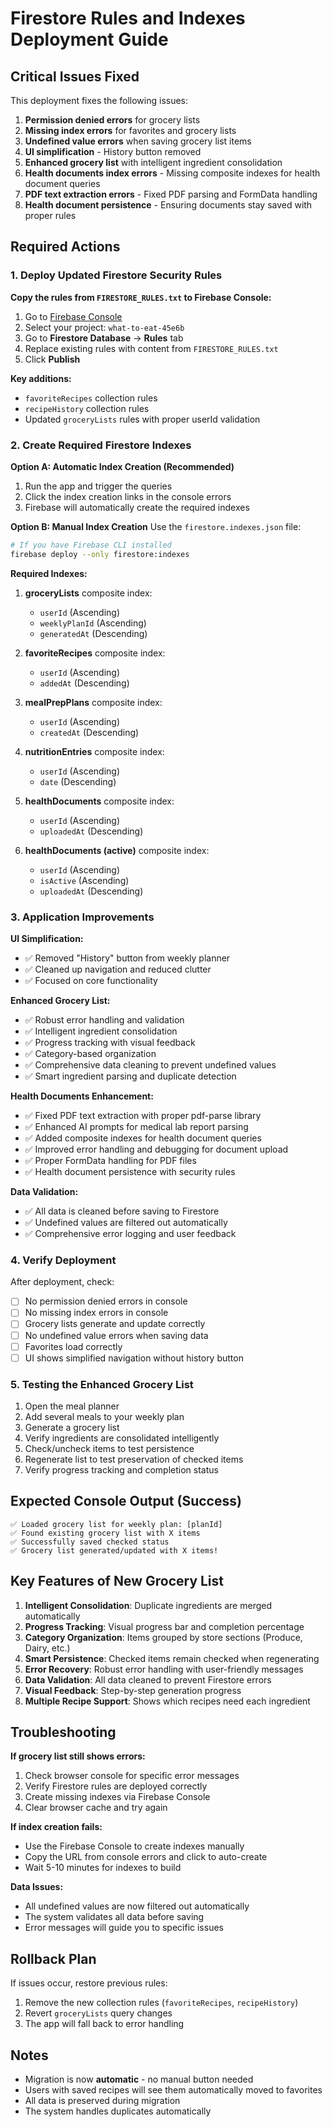 # Firestore Rules and Indexes Deployment Guide

## Critical Issues Fixed

This deployment fixes the following issues:
1. **Permission denied errors** for grocery lists
2. **Missing index errors** for favorites and grocery lists  
3. **Undefined value errors** when saving grocery list items
4. **UI simplification** - History button removed
5. **Enhanced grocery list** with intelligent ingredient consolidation
6. **Health documents index errors** - Missing composite indexes for health document queries
7. **PDF text extraction errors** - Fixed PDF parsing and FormData handling
8. **Health document persistence** - Ensuring documents stay saved with proper rules

## Required Actions

### 1. Deploy Updated Firestore Security Rules

**Copy the rules from `FIRESTORE_RULES.txt` to Firebase Console:**

1. Go to [Firebase Console](https://console.firebase.google.com/)
2. Select your project: `what-to-eat-45e6b`
3. Go to **Firestore Database** → **Rules** tab
4. Replace existing rules with content from `FIRESTORE_RULES.txt`
5. Click **Publish**

**Key additions:**
- `favoriteRecipes` collection rules
- `recipeHistory` collection rules
- Updated `groceryLists` rules with proper userId validation

### 2. Create Required Firestore Indexes

**Option A: Automatic Index Creation (Recommended)**
1. Run the app and trigger the queries
2. Click the index creation links in the console errors
3. Firebase will automatically create the required indexes

**Option B: Manual Index Creation**
Use the `firestore.indexes.json` file:

```bash
# If you have Firebase CLI installed
firebase deploy --only firestore:indexes
```

**Required Indexes:**
1. **groceryLists** composite index:
   - `userId` (Ascending)
   - `weeklyPlanId` (Ascending) 
   - `generatedAt` (Descending)

2. **favoriteRecipes** composite index:
   - `userId` (Ascending)
   - `addedAt` (Descending)

3. **mealPrepPlans** composite index:
   - `userId` (Ascending)
   - `createdAt` (Descending)

4. **nutritionEntries** composite index:
   - `userId` (Ascending)
   - `date` (Descending)

5. **healthDocuments** composite index:
   - `userId` (Ascending)
   - `uploadedAt` (Descending)

6. **healthDocuments (active)** composite index:
   - `userId` (Ascending)
   - `isActive` (Ascending)
   - `uploadedAt` (Descending)

### 3. Application Improvements

**UI Simplification:**
- ✅ Removed "History" button from weekly planner
- ✅ Cleaned up navigation and reduced clutter
- ✅ Focused on core functionality

**Enhanced Grocery List:**
- ✅ Robust error handling and validation
- ✅ Intelligent ingredient consolidation
- ✅ Progress tracking with visual feedback  
- ✅ Category-based organization
- ✅ Comprehensive data cleaning to prevent undefined values
- ✅ Smart ingredient parsing and duplicate detection

**Health Documents Enhancement:**
- ✅ Fixed PDF text extraction with proper pdf-parse library
- ✅ Enhanced AI prompts for medical lab report parsing
- ✅ Added composite indexes for health document queries
- ✅ Improved error handling and debugging for document upload
- ✅ Proper FormData handling for PDF files
- ✅ Health document persistence with security rules

**Data Validation:**
- ✅ All data is cleaned before saving to Firestore
- ✅ Undefined values are filtered out automatically
- ✅ Comprehensive error logging and user feedback

### 4. Verify Deployment

After deployment, check:
- [ ] No permission denied errors in console
- [ ] No missing index errors in console
- [ ] Grocery lists generate and update correctly
- [ ] No undefined value errors when saving data
- [ ] Favorites load correctly
- [ ] UI shows simplified navigation without history button

### 5. Testing the Enhanced Grocery List

1. Open the meal planner
2. Add several meals to your weekly plan
3. Generate a grocery list
4. Verify ingredients are consolidated intelligently
5. Check/uncheck items to test persistence
6. Regenerate list to test preservation of checked items
7. Verify progress tracking and completion status

## Expected Console Output (Success)

```
✅ Loaded grocery list for weekly plan: [planId]
✅ Found existing grocery list with X items
✅ Successfully saved checked status
✅ Grocery list generated/updated with X items!
```

## Key Features of New Grocery List

1. **Intelligent Consolidation**: Duplicate ingredients are merged automatically
2. **Progress Tracking**: Visual progress bar and completion percentage
3. **Category Organization**: Items grouped by store sections (Produce, Dairy, etc.)
4. **Smart Persistence**: Checked items remain checked when regenerating
5. **Error Recovery**: Robust error handling with user-friendly messages
6. **Data Validation**: All data cleaned to prevent Firestore errors
7. **Visual Feedback**: Step-by-step generation progress
8. **Multiple Recipe Support**: Shows which recipes need each ingredient

## Troubleshooting

**If grocery list still shows errors:**
1. Check browser console for specific error messages
2. Verify Firestore rules are deployed correctly
3. Create missing indexes via Firebase Console
4. Clear browser cache and try again

**If index creation fails:**
- Use the Firebase Console to create indexes manually
- Copy the URL from console errors and click to auto-create
- Wait 5-10 minutes for indexes to build

**Data Issues:**
- All undefined values are now filtered out automatically
- The system validates all data before saving
- Error messages will guide you to specific issues

## Rollback Plan

If issues occur, restore previous rules:
1. Remove the new collection rules (`favoriteRecipes`, `recipeHistory`)
2. Revert `groceryLists` query changes
3. The app will fall back to error handling

## Notes

- Migration is now **automatic** - no manual button needed
- Users with saved recipes will see them automatically moved to favorites
- All data is preserved during migration
- The system handles duplicates automatically 